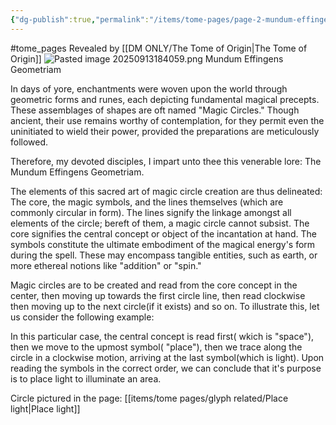```yaml
---
{"dg-publish":true,"permalink":"/items/tome-pages/page-2-mundum-effingens-geometriam-circle-magic-explained/"}
---
```


#tome_pages
Revealed by [[DM ONLY/The Tome of Origin\|The Tome of Origin]]
![Pasted image 20250913184059.png](/img/user/items/tome%20pages/image%20files/Pasted%20image%2020250913184059.png)
Mundum Effingens Geometriam

In days of yore, enchantments were woven upon the world through geometric forms and runes, each depicting fundamental magical precepts. These assemblages of shapes are oft named "Magic Circles." Though ancient, their use remains worthy of contemplation, for they permit even the uninitiated to wield their power, provided the preparations are meticulously followed.

Therefore, my devoted disciples, I impart unto thee this venerable lore: The Mundum Effingens Geometriam.

The elements of this sacred art of magic circle creation are thus delineated: The core, the magic symbols, and the lines themselves (which are commonly circular in form). The lines signify the linkage amongst all elements of the circle; bereft of them, a magic circle cannot subsist. The core signifies the central concept or object of the incantation at hand. The symbols constitute the ultimate embodiment of the magical energy's form during the spell. These may encompass tangible entities, such as earth, or more ethereal notions like "addition" or "spin."

Magic circles are to be created and read from the core concept in the center, then moving up towards the first circle line, then read clockwise then moving up to the next circle(if it exists) and so on.
To illustrate this, let us consider the following example:

In this particular case,  the central concept is read first( wkich is "space"),  then we move to  the upmost symbol( "place"), then we trace along the circle in a clockwise motion, arriving at the last symbol(which is light). Upon reading the symbols in the correct order, we can conclude that it's purpose is to place light to illuminate an area.

Circle pictured in the page: [[items/tome pages/glyph related/Place light\|Place light]]